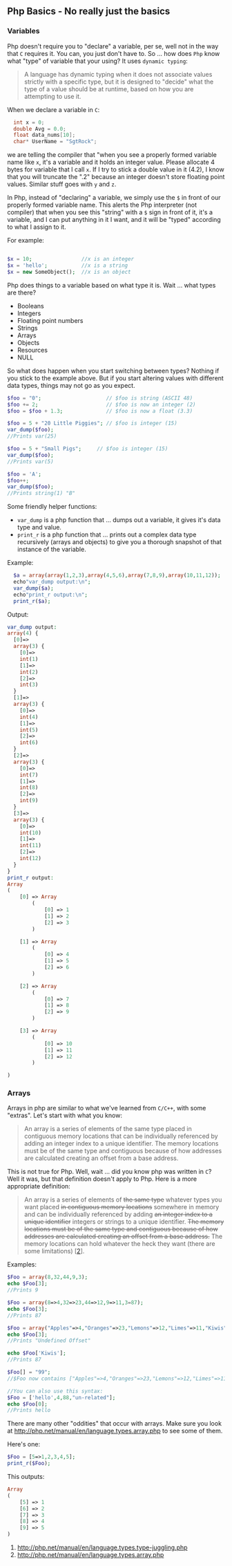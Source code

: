 ## Php Basics - No really just the basics

### Variables

Php doesn't require you to "declare" a variable, per se, well not in the way that `C` requires it.
You can, you just don't have to. So ... how does `Php` know what "type" of variable that your using?
It uses `dynamic typing`:

>A language has dynamic typing when it does not associate values strictly with a specific type, but it is designed to 
"decide" what the type of a value should be at runtime, based on how you are attempting to use it.

When we declare a variable in `C`:

```c++
  int x = 0;
  double Avg = 0.0;
  float data_nums[10];
  char* UserName = "SgtRock";
```

we are telling the compiler that "when you see a properly formed variable name like `x`, it's a variable and 
it holds an integer value. Please allocate 4 bytes for variable that I call `x`. If I try to stick a double
value in it (4.2), I know that you will truncate the ".2" because an integer doesn't store floating point
values. Similar stuff goes with `y` and `z`.

In Php, instead of "declaring" a variable, we simply use the `$` in front of our properly formed variable name. This
alerts the Php interpreter (not compiler) that when you see this "string" with a `$` sign in front of it, it's a
variable, and I can put anything in it I want, and it will be "typed" according to what I assign to it.

For example:

```php

$x = 10;                //x is an integer
$x = 'hello';           //x is a string
$x = new SomeObject();  //x is an object
```

Php does things to a variable based on what type it is. Wait ... what types are there?
- Booleans
- Integers
- Floating point numbers
- Strings
- Arrays
- Objects
- Resources
- NULL

So what does happen when you start switching between types? Nothing if you stick
to the example above. But if you start altering values with different data types,
things may not go as you expect.

```php
$foo = "0";                     // $foo is string (ASCII 48)
$foo += 2;                      // $foo is now an integer (2)
$foo = $foo + 1.3;              // $foo is now a float (3.3)

$foo = 5 + "20 Little Piggies"; // $foo is integer (15)
var_dump($foo);
//Prints var(25)

$foo = 5 + "Small Pigs";     // $foo is integer (15)
var_dump($foo);
//Prints var(5)

$foo = 'A';
$foo++;
var_dump($foo);
//Prints string(1) "B"
```
Some friendly helper functions:
- `var_dump` is a php function that ... dumps out a variable, it gives it's data type and value.
- `print_r` is a php function that ... prints out a complex data type recursively (arrays and objects) to give you a thorough snapshot of that instance of the variable.

Example:
```php
  $a = array(array(1,2,3),array(4,5,6),array(7,8,9),array(10,11,12));
  echo"var_dump output:\n";
  var_dump($a);
  echo"print_r output:\n";
  print_r($a);
```

Output:
```php
var_dump output:
array(4) {
  [0]=>
  array(3) {
    [0]=>
    int(1)
    [1]=>
    int(2)
    [2]=>
    int(3)
  }
  [1]=>
  array(3) {
    [0]=>
    int(4)
    [1]=>
    int(5)
    [2]=>
    int(6)
  }
  [2]=>
  array(3) {
    [0]=>
    int(7)
    [1]=>
    int(8)
    [2]=>
    int(9)
  }
  [3]=>
  array(3) {
    [0]=>
    int(10)
    [1]=>
    int(11)
    [2]=>
    int(12)
  }
}
print_r output:
Array
(
    [0] => Array
        (
            [0] => 1
            [1] => 2
            [2] => 3
        )

    [1] => Array
        (
            [0] => 4
            [1] => 5
            [2] => 6
        )

    [2] => Array
        (
            [0] => 7
            [1] => 8
            [2] => 9
        )

    [3] => Array
        (
            [0] => 10
            [1] => 11
            [2] => 12
        )

)
```

### Arrays

Arrays in php are similar to what we've learned from `C/C++`, with some "extras". Let's start with what you know: 

>An array is a series of elements of the same type placed in contiguous memory locations that can be individually referenced by adding an integer index to a unique identifier. The memory locations must be of the same type and contiguous because of how addresses are calculated creating an offset from a base address.

This is not true for Php. Well, wait ... did you know php was written in `C`? Well it was, but that definition doesn't apply to Php. Here is a more appropriate definition:

>An array is a series of elements of ~~the same type~~ whatever types you want placed ~~in contiguous memory locations~~ somewhere in memory and can be individually referenced by adding ~~an integer index to a unique identifier~~ integers or strings to a unique identifier. ~~The memory locations must be of the same type and contiguous because of how addresses are calculated creating an offset from a base address.~~ The memory locations can hold whatever the heck they want (there are some limitations) [[2]].

Examples:

```php
$Foo = array(8,32,44,9,3);
echo $Foo[3];
//Prints 9

$Foo = array(8=>4,32=>23,44=>12,9=>11,3=87);
echo $Foo[3];
//Prints 87

$Foo = array("Apples"=>4,"Oranges"=>23,"Lemons"=>12,"Limes"=>11,"Kiwis"=>87);
echo $Foo[3];
//Prints "Undefined Offset"

echo $Foo['Kiwis'];
//Prints 87

$Foo[] = "99";
//$Foo now contains ["Apples"=>4,"Oranges"=>23,"Lemons"=>12,"Limes"=>11,"Kiwis"=>87,99];

//You can also use this syntax:
$Foo = ['hello',4,88,"un-related"];
echo $Foo[0];
//Prints hello

```

There are many other "oddities" that occur with arrays. Make sure you look at http://php.net/manual/en/language.types.array.php to see some of them.

Here's one:

```php
$Foo = [5=>1,2,3,4,5];
print_r($Foo);
```
This outputs:
```php
Array
(
    [5] => 1
    [6] => 2
    [7] => 3
    [8] => 4
    [9] => 5
)
```


[1]: http://php.net/manual/en/language.types.type-juggling.php  "Juggling Types"
[2]: http://php.net/manual/en/language.types.array.php  "Php Arrays"

1. http://php.net/manual/en/language.types.type-juggling.php
2. http://php.net/manual/en/language.types.array.php
